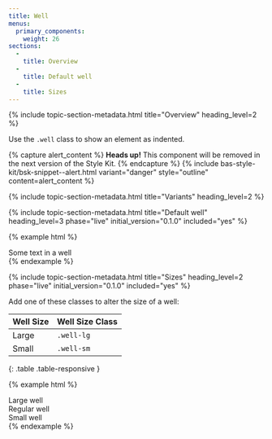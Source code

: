 ```yaml
---
title: Well
menus:
  primary_components:
    weight: 26
sections:
  -
    title: Overview
  -
    title: Default well
  -
    title: Sizes
---
```


{% include topic-section-metadata.html
  title="Overview"
  heading_level=2
%}

Use the `.well` class to show an element as indented.

{% capture alert_content %}
**Heads up!** This component will be removed in the next version of the Style Kit.
{% endcapture %}
{% include bas-style-kit/bsk-snippet--alert.html
  variant="danger"
  style="outline"
  content=alert_content
%}

{% include topic-section-metadata.html
  title="Variants"
  heading_level=2
%}

{% include topic-section-metadata.html
  title="Default well"
  heading_level=3
  phase="live"
  initial_version="0.1.0"
  included="yes"
%}

{% example html %}
<div class="well">
  Some text in a well
</div>
{% endexample %}

{% include topic-section-metadata.html
  title="Sizes"
  heading_level=2
  phase="live"
  initial_version="0.1.0"
  included="yes"
%}

Add one of these classes to alter the size of a well:

| Well Size  | Well Size Class |
| ---------- | --------------- |
| Large      | `.well-lg`      |
| Small      | `.well-sm`      |
{: .table .table-responsive }

{% example html %}
<div class="well well-lg">Large well</div>
<div class="well">Regular well</div>
<div class="well well-sm">Small well</div>
{% endexample %}
